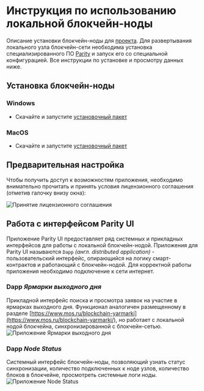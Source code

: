 # Инструкция по использованию локальной блокчейн-ноды
Описание установки блокчейн-ноды  для [проекта](https://www.mos.ru/blockchain-yarmarki/).
Для развертывания локального узла блокчейн-сети необходима установка специализированного ПО [Parity](https://www.parity.io) и запуск его со специальной конфигурацией. Все инструкции по установке и просмотру данных ниже.

## Установка блокчейн-ноды

### Windows
  - Скачайте и запустите [установочный пакет](https://github.com/moscow-technologies/fairs-blockchain/releases/download/3.4/Parity.UI.Fairs.Setup.3.4.exe)

### MacOS
  - Скачайте и запустите [установочный пакет](https://github.com/moscow-technologies/fairs-blockchain/releases/download/3.4/Parity.UI.Fairs-3.4.dmg)

## Предварительная настройка

Чтобы получить доступ к возможностям приложения, необходимо внимательно прочитать и принять условия лицензионного соглашения (отметив галочку внизу окна):

![Принятие лицензионного соглашения](https://raw.githubusercontent.com/moscow-technologies/fairs-blockchain/master/docs/images/accept-licence.png)

## Работа с интерфейсом Parity UI
Приложение Parity UI предоставляет ряд системных и прикладных интерфейсов для работы с локальной блокчейн-нодой. 
Приложения для Parity UI называются `Dapp` *(англ. distributed application)* - пользовательский интерфейс, опирающийся на логику смарт-контрактов и работающий с блокчейн-нодой.
Для корректной работы приложения необходимо подключение к сети интернет.

### Dapp *Ярмарки выходного дня* 
Прикладной интерфейс поиска и просмотра заявок на участие в ярмарках выходного дня. 
Функционал  аналогичен размещенному в разделе  [https://www.mos.ru/blockchain-yarmarki](https://www.mos.ru/blockchain-yarmarki/), но работает с локальной нодой блокчейна, синхронизированной с блокчейн-сетью.
![Приложение Ярмарки выходного дня](https://raw.githubusercontent.com/moscow-technologies/fairs-blockchain/master/docs/images/fairs-dapp-screen.png)

### Dapp *Node Status*
Системный интерфейс блокчейн-ноды, позволяющий узнать статус синхронизации, количество подключенных к ноде узлов, количество блоков в блокчейне, просмотреть системные логи ноды.
![Приложение Node Status](https://raw.githubusercontent.com/moscow-technologies/fairs-blockchain/master/docs/images/node-status-screen.png)
